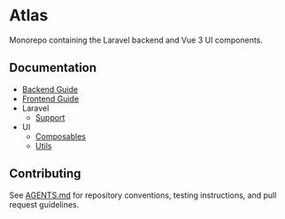 # Atlas

Monorepo containing the Laravel backend and Vue 3 UI components.

## Documentation

- [Backend Guide](docs/backend-guide.md)
- [Frontend Guide](docs/frontend-guide.md)
- Laravel
  - [Support](docs/laravel/support.md)
- UI
  - [Composables](docs/ui/composables.md)
  - [Utils](docs/ui/utils.md)

## Contributing

See [AGENTS.md](AGENTS.md) for repository conventions, testing instructions, and pull request guidelines.
